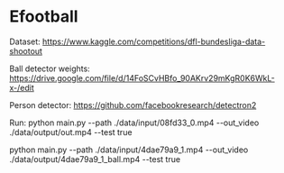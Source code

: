 # Efootball

Dataset: https://www.kaggle.com/competitions/dfl-bundesliga-data-shootout

Ball detector weights: https://drive.google.com/file/d/14FoSCvHBfo_90AKrv29mKgR0K6WkL-x-/edit

Person detector: https://github.com/facebookresearch/detectron2

Run: python main.py --path ./data/input/08fd33_0.mp4 --out_video ./data/output/out.mp4 --test true

python main.py --path ./data/input/4dae79a9_1.mp4 --out_video ./data/output/4dae79a9_1_ball.mp4 --test true